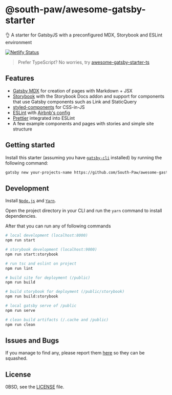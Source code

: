 # @south-paw/awesome-gatsby-starter

👌 A starter for GatsbyJS with a preconfigured MDX, Storybook and ESLint environment

[![Netlify Status][netlify-master-status-img]][netlify-master-status]

> Prefer TypeScript? No worries, try [awesome-gatsby-starter-ts](https://github.com/South-Paw/awesome-gatsby-starter-ts)

## Features

- [Gatsby MDX](https://www.gatsbyjs.com/docs/glossary/mdx) for creation of pages with Markdown + JSX
- [Storybook](https://storybook.js.org/) with the Storybook Docs addon and support for components that use Gatsby components such as Link and StaticQuery
- [styled-components](https://www.styled-components.com/) for CSS-in-JS
- [ESLint](https://eslint.org/) with [Airbnb's config](https://www.npmjs.com/package/eslint-config-airbnb)
- [Prettier](https://prettier.io/) integrated into ESLint
- A few example components and pages with stories and simple site structure

## Getting started

Install this starter (assuming you have [`gatsby-cli`](https://www.npmjs.com/package/gatsby-cli) installed) by running the following command:

```bash
gatsby new your-projects-name https://github.com/South-Paw/awesome-gastby-starter
```

## Development

Install [`Node.js`](https://nodejs.org/) and [`Yarn`](https://yarnpkg.com).

Open the project directory in your CLI and run the `yarn` command to install dependencies.

After that you can run any of following commands

```bash
# local development (localhost:8000)
npm run start

# storybook development (localhost:9000)
npm run start:storybook

# run tsc and eslint on project
npm run lint

# build site for deployment (/public)
npm run build

# build storybook for deployment (/public/storybook)
npm run build:storybook

# local gatsby serve of /public
npm run serve

# clean build artifacts (/.cache and /public)
npm run clean
```

## Issues and Bugs

If you manage to find any, please report them [here](https://github.com/South-Paw/awesome-gatsby-starter/issues) so they can be squashed.

## License

0BSD, see the [LICENSE](https://github.com/South-Paw/awesome-gatsby-starter/blob/master/LICENSE) file.

[netlify-master-status-img]: https://api.netlify.com/api/v1/badges/f517f897-7c3d-427a-a46f-11e07daa2d96/deploy-status
[netlify-master-status]: https://app.netlify.com/sites/awesome-gatsby-starter/deploys
